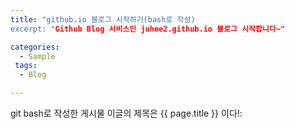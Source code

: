 ```yaml
---
title: "github.io 블로그 시작하기(bash로 작성)
excerpt: "Github Blog 서비스인 juhee2.github.io 블로그 시작합니다~"

categories:
  - Sample
 tags:
  - Blog

---
```


git bash로 작성한 게시물
이글의 제목은 {{ page.title }} 이다!:
